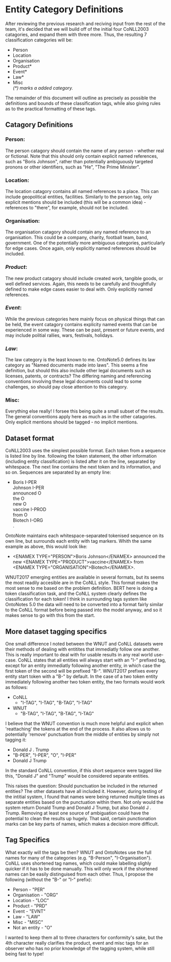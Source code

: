 # Entity Category Definitions
After reviewing the previous research and reciving input from the rest of the team, it's decided that we will build off of the initial four CoNLL2003 catagories, and expand them with three more. Thus, the resulting 7 classification categories will be:  
- Person
- Location
- Organisation
- Product*
- Event*
- Law*
- Misc  
_(*) marks a added category._  

The remainder of this document will outline as precisely as possible the definitions and bounds of these classification tags, while also giving rules as to the practical formatting of these tags.

## Catagory Definitions
### Person:
The person catagory should contain the name of any person - whether real or fictional. Note that this should only contain explicit named references, such as "Boris Johnson", rather than potentially ambiguously targeted pronons or other identifiers, such as "He", "The Prime Minister".

### Location:
The location catagory contains all named references to a place. This can include geopolitical entities, facilities. Similarly to the person tag, only explicit mentions should be included (this will be a common idea) - references to "there", for example, should not be included.

### Organisation:
The organisation catagory should contain any named reference to an organisation. This could be a company, charity, football team, band, government. One of the potentially more ambiguous categories, particularly for edge cases. Once again, only explicitly named references should be included.

### *Product*:
The new product catagory should include created work, tangible goods, or well defined services. Again, this needs to be carefully and thoughtfully defined to make edge cases easier to deal with. Only explicitly named references.

### *Event*:
While the previous categories here mainly focus on physical things that can be held, the event catagory contains explicity named events that can be experienced in some way. These can be past, present or future events, and may include politial rallies, wars, festivals, holidays.

### *Law*:
The law category is the least known to me. OntoNote5.0 defines its law category as "Named documents made into laws". This seems a fine definition, but should this also include other legal documents such as licenses, patents, or contracts? The differing naming and referencing conventions involving these legal documents could lead to some challenges, so should pay close attention to this category.

### Misc:
Everything else really! I forsee this being quite a small subset of the results. The general conventions apply here as much as in the other catagories. Only explicit mentions should be tagged - no implicit mentions.

## Dataset format
CoNLL2003 uses the simplest possible format. Each token from a sequence is listed line by line. following the token statement, the other information (including entity classification) is listed after it on the line, separated by whitespace. The next line contains the next token and its information, and so on. Sequences are separated by an empty line: 
- Boris I-PER  
    Johnson I-PER  
    announced O  
    the O  
    new O  
    vaccine I-PROD  
    from O  
    Biotech I-ORG  
    .  

OntoNote maintains each whitespace-separated tokenised sequence on its own line, but surrounds each entity with tag markers. Whith the same example as above, this would look like:
- \<ENAMEX TYPE="PERSON">Boris Johnson\</ENAMEX> announced the new \<ENAMEX TYPE="PRODUCT">vaccine\</ENAMEX> from \<ENAMEX TYPE="ORGANISATION">Biotech\</ENAMEX>.

WNUT2017 emerging entities are available in several formats, but its seems the most readily accesible are in the CoNLL style. This format makes the most sense to me based on the problem definition. BERT here is doing a token classification task, and the CoNLL system clearly defines the classification for each token! I think in surrounding tags system like OntoNotes 5.0 the data will need to be converted into a format fairly similar to the CoNLL format before being passed into the model anyway, and so it makes sense to go with this from the start.

## More dataset tagging specifics
One small difference I noted between the WNUT and CoNLL datasets were their methods of dealing with entitites that immediatly follow one another. This is really important to deal with for usable results in any real world use-case. CoNLL states that all entities will always start with an "I-" prefixed tag, except for an entity immediatly following another entity, in which case the first token of the second will be prefixed "B-". WNUT2017 prefixes every entity start token with a "B-" by default. In the case of a two token entity immediately following another two token entity, the two formats would work as follows:
- CoNLL
    - "I-TAG", "I-TAG", "B-TAG", "I-TAG"
- WNUT
    - "B-TAG", "I-TAG", "B-TAG", "I-TAG"  

I believe that the WNUT convention is much more helpful and explicit when 'reattaching' the tokens at the end of the process. It also allows us to potentially 'remove' punctuation from the middle of entities by simply not tagging it:
- Donald J . Trump
- "B-PER", "I-PER", "O", "I-PER"
- Donald J Trump  

In the standard CoNLL convention, if this short sequence were tagged like this, "Donald J" and "Trump" would be considered separate entities.

This raises the question: Should punctuation be included in the returned entities? The other datasets have all included it. However, during testing of the intitial system, I found that names were being returned multiple times as separate entities based on the punctuation within them. Not only would the system return Donald Trump and Donald J Trump, but also Donald J . Trump. Removing at least one source of ambiguation could have the potential to clean the results up hugely. That said, certain punctionation marks can be key parts of names, which makes a decision more difficult.

## Tag Specifics
What exactly will the tags be then? WNUT and OntoNotes use the full names for many of the categories (e.g. "B-Person", "I-Organisation"). CoNLL uses shortened tag names, which could make labelling slighly quicker if it has to be done manually. This will only work if the shortened names can be easily distinguised from each other. Thus, I propose the following (without the "B-" or "I-" prefix):
- Person - "PER"
- Organisation - "ORG"
- Location - "LOC"
- Product - "PRD"
- Event - "EVNT"
- Law - "LAW"
- Misc - "MISC"
- Not an entity - "O"  

I wanted to keep them all to three characters for conformity's sake, but the 4th character really clarifies the product, event and misc tags for an observer who has no prior knowledge of the tagging system, while still being fast to type!